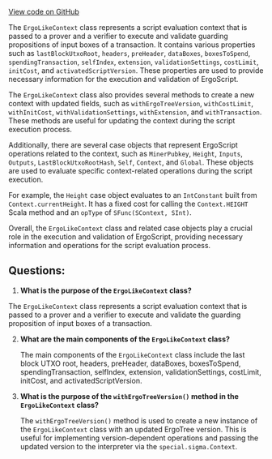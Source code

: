 [View code on GitHub](sigmastate-interpreterhttps://github.com/ScorexFoundation/sigmastate-interpreter/interpreter/shared/src/main/scala/org/ergoplatform/ErgoLikeContext.scala)

The `ErgoLikeContext` class represents a script evaluation context that is passed to a prover and a verifier to execute and validate guarding propositions of input boxes of a transaction. It contains various properties such as `lastBlockUtxoRoot`, `headers`, `preHeader`, `dataBoxes`, `boxesToSpend`, `spendingTransaction`, `selfIndex`, `extension`, `validationSettings`, `costLimit`, `initCost`, and `activatedScriptVersion`. These properties are used to provide necessary information for the execution and validation of ErgoScript.

The `ErgoLikeContext` class also provides several methods to create a new context with updated fields, such as `withErgoTreeVersion`, `withCostLimit`, `withInitCost`, `withValidationSettings`, `withExtension`, and `withTransaction`. These methods are useful for updating the context during the script execution process.

Additionally, there are several case objects that represent ErgoScript operations related to the context, such as `MinerPubkey`, `Height`, `Inputs`, `Outputs`, `LastBlockUtxoRootHash`, `Self`, `Context`, and `Global`. These objects are used to evaluate specific context-related operations during the script execution.

For example, the `Height` case object evaluates to an `IntConstant` built from `Context.currentHeight`. It has a fixed cost for calling the `Context.HEIGHT` Scala method and an `opType` of `SFunc(SContext, SInt)`.

Overall, the `ErgoLikeContext` class and related case objects play a crucial role in the execution and validation of ErgoScript, providing necessary information and operations for the script evaluation process.
## Questions: 
 1. **What is the purpose of the `ErgoLikeContext` class?**

   The `ErgoLikeContext` class represents a script evaluation context that is passed to a prover and a verifier to execute and validate the guarding proposition of input boxes of a transaction.

2. **What are the main components of the `ErgoLikeContext` class?**

   The main components of the `ErgoLikeContext` class include the last block UTXO root, headers, preHeader, dataBoxes, boxesToSpend, spendingTransaction, selfIndex, extension, validationSettings, costLimit, initCost, and activatedScriptVersion.

3. **What is the purpose of the `withErgoTreeVersion()` method in the `ErgoLikeContext` class?**

   The `withErgoTreeVersion()` method is used to create a new instance of the `ErgoLikeContext` class with an updated ErgoTree version. This is useful for implementing version-dependent operations and passing the updated version to the interpreter via the `special.sigma.Context`.